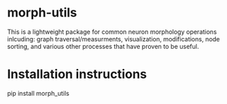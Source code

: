 # morph-utils 
This is a lightweight package for common neuron morphology operations inlcuding: graph traversal/measurments, visualization, modifications, node sorting, and various other processes 
that have proven to be useful. 

Installation instructions
=========================
pip install morph_utils
